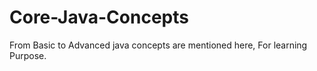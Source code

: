 # Core-Java-Concepts
From Basic to Advanced java concepts are mentioned here, For learning Purpose.
